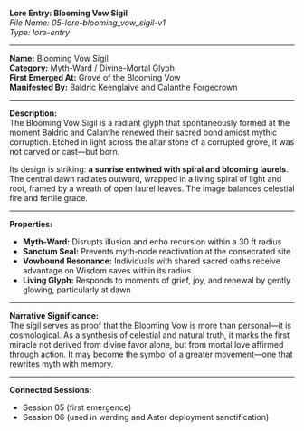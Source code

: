 **Lore Entry: Blooming Vow Sigil**  
*File Name: 05-lore-blooming_vow_sigil-v1*  
*Type: lore-entry*

---

**Name:** Blooming Vow Sigil  
**Category:** Myth-Ward / Divine-Mortal Glyph  
**First Emerged At:** Grove of the Blooming Vow  
**Manifested By:** Baldric Keenglaive and Calanthe Forgecrown  

---

**Description:**  
The Blooming Vow Sigil is a radiant glyph that spontaneously formed at the moment Baldric and Calanthe renewed their sacred bond amidst mythic corruption. Etched in light across the altar stone of a corrupted grove, it was not carved or cast—but born.  

Its design is striking: **a sunrise entwined with spiral and blooming laurels**. The central dawn radiates outward, wrapped in a living spiral of light and root, framed by a wreath of open laurel leaves. The image balances celestial fire and fertile grace.

---

**Properties:**  
- **Myth-Ward:** Disrupts illusion and echo recursion within a 30 ft radius  
- **Sanctum Seal:** Prevents myth-node reactivation at the consecrated site  
- **Vowbound Resonance:** Individuals with shared sacred oaths receive advantage on Wisdom saves within its radius  
- **Living Glyph:** Responds to moments of grief, joy, and renewal by gently glowing, particularly at dawn  

---

**Narrative Significance:**  
The sigil serves as proof that the Blooming Vow is more than personal—it is cosmological. As a synthesis of celestial and natural truth, it marks the first miracle not derived from divine favor alone, but from mortal love affirmed through action. It may become the symbol of a greater movement—one that rewrites myth with memory.

---

**Connected Sessions:**  
- Session 05 (first emergence)  
- Session 06 (used in warding and Aster deployment sanctification)
